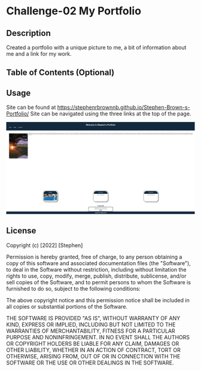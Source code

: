 # Challenge-02 My Portfolio 

## Description

Created a portfolio with a unique picture to me, a bit of information about me and a link for my work.  
## Table of Contents (Optional)


## Usage
Site can be found at https://stephenrbrownnb.github.io/Stephen-Brown-s-Portfolio/
Site can be navigated using the three links at the top  of the page.  

![screenshot](assets/images/screenshot.jpg)

## License



Copyright (c) [2022] [Stephen]

Permission is hereby granted, free of charge, to any person obtaining a copy
of this software and associated documentation files (the "Software"), to deal
in the Software without restriction, including without limitation the rights
to use, copy, modify, merge, publish, distribute, sublicense, and/or sell
copies of the Software, and to permit persons to whom the Software is
furnished to do so, subject to the following conditions:

The above copyright notice and this permission notice shall be included in all
copies or substantial portions of the Software.

THE SOFTWARE IS PROVIDED "AS IS", WITHOUT WARRANTY OF ANY KIND, EXPRESS OR
IMPLIED, INCLUDING BUT NOT LIMITED TO THE WARRANTIES OF MERCHANTABILITY,
FITNESS FOR A PARTICULAR PURPOSE AND NONINFRINGEMENT. IN NO EVENT SHALL THE
AUTHORS OR COPYRIGHT HOLDERS BE LIABLE FOR ANY CLAIM, DAMAGES OR OTHER
LIABILITY, WHETHER IN AN ACTION OF CONTRACT, TORT OR OTHERWISE, ARISING FROM,
OUT OF OR IN CONNECTION WITH THE SOFTWARE OR THE USE OR OTHER DEALINGS IN THE
SOFTWARE.